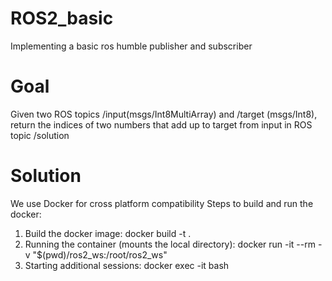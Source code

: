 # ROS2_basic
Implementing a basic ros humble publisher and subscriber 

# Goal
Given two ROS topics /input(msgs/Int8MultiArray) and /target (msgs/Int8), return the indices of two numbers that add up to target from input in ROS topic /solution

# Solution
We use Docker for cross platform compatibility 
Steps to build and run the docker:
1) Build the docker image: docker build -t <docker name: will use ros2_custom_topics> .
2) Running the container (mounts the local directory): docker run -it --rm -v "$(pwd)/ros2_ws:/root/ros2_ws" <docker name: ros2_custom_topics> 
3) Starting additional sessions: docker exec -it <docker name: ros2_custom_topics> bash
